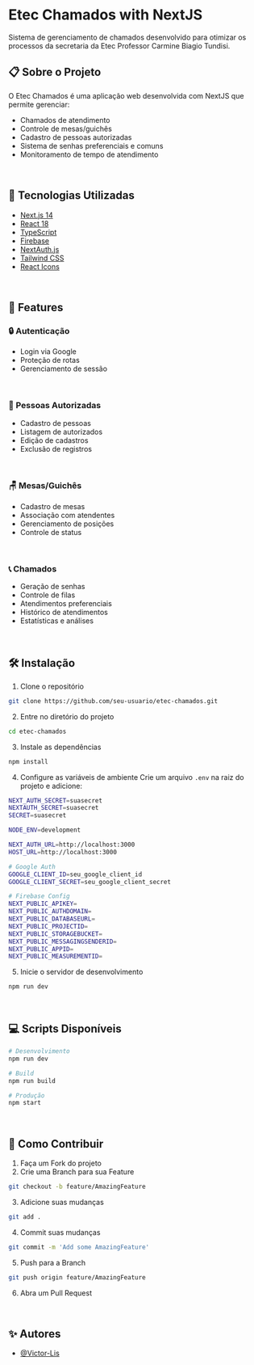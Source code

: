 # Etec Chamados with NextJS

Sistema de gerenciamento de chamados desenvolvido para otimizar os processos da secretaria da Etec Professor Carmine Biagio Tundisi.

## 📋 Sobre o Projeto

O Etec Chamados é uma aplicação web desenvolvida com NextJS que permite gerenciar:

- Chamados de atendimento
- Controle de mesas/guichês
- Cadastro de pessoas autorizadas
- Sistema de senhas preferenciais e comuns
- Monitoramento de tempo de atendimento

<br>

## 🚀 Tecnologias Utilizadas

- [Next.js 14](https://nextjs.org/)
- [React 18](https://reactjs.org/)
- [TypeScript](https://www.typescriptlang.org/)
- [Firebase](https://firebase.google.com/)
- [NextAuth.js](https://next-auth.js.org/)
- [Tailwind CSS](https://tailwindcss.com/)
- [React Icons](https://react-icons.github.io/react-icons/)

<br>

## 📌 Features

### 🔒 Autenticação
- Login via Google
- Proteção de rotas
- Gerenciamento de sessão

<br>

### 👥 Pessoas Autorizadas
- Cadastro de pessoas
- Listagem de autorizados
- Edição de cadastros
- Exclusão de registros

<br>

### 🪑 Mesas/Guichês
- Cadastro de mesas
- Associação com atendentes
- Gerenciamento de posições
- Controle de status

<br>

### 📞 Chamados
- Geração de senhas
- Controle de filas
- Atendimentos preferenciais
- Histórico de atendimentos
- Estatísticas e análises

<br>

## 🛠️ Instalação

1. Clone o repositório
  ```bash
  git clone https://github.com/seu-usuario/etec-chamados.git
  ```

2. Entre no diretório do projeto
  ```bash
  cd etec-chamados
  ```

3. Instale as dependências
  ```bash
  npm install
  ```

4. Configure as variáveis de ambiente Crie um arquivo `.env` na raiz do projeto e adicione:
  ```bash
  NEXT_AUTH_SECRET=suasecret
  NEXTAUTH_SECRET=suasecret
  SECRET=suasecret

  NODE_ENV=development

  NEXT_AUTH_URL=http://localhost:3000
  HOST_URL=http://localhost:3000

  # Google Auth
  GOOGLE_CLIENT_ID=seu_google_client_id
  GOOGLE_CLIENT_SECRET=seu_google_client_secret

  # Firebase Config
  NEXT_PUBLIC_APIKEY=
  NEXT_PUBLIC_AUTHDOMAIN=
  NEXT_PUBLIC_DATABASEURL=
  NEXT_PUBLIC_PROJECTID=
  NEXT_PUBLIC_STORAGEBUCKET=
  NEXT_PUBLIC_MESSAGINGSENDERID=
  NEXT_PUBLIC_APPID=
  NEXT_PUBLIC_MEASUREMENTID=
  ```

5. Inicie o servidor de desenvolvimento
  ```bash
  npm run dev
  ```

<br>

## 💻 Scripts Disponíveis

```bash
# Desenvolvimento
npm run dev

# Build
npm run build

# Produção
npm start
```

<br>

## 🤝 Como Contribuir

1. Faça um Fork do projeto
2. Crie uma Branch para sua Feature
  ```bash
  git checkout -b feature/AmazingFeature
  ```
3. Adicione suas mudanças
  ```bash
  git add .
  ```
4. Commit suas mudanças
  ```bash
  git commit -m 'Add some AmazingFeature'
  ```
5. Push para a Branch
  ```bash
  git push origin feature/AmazingFeature
  ```
6. Abra um Pull Request

<br>

## ✨ Autores 

- [@Victor-Lis](https://github.com/Victor-Lis)

